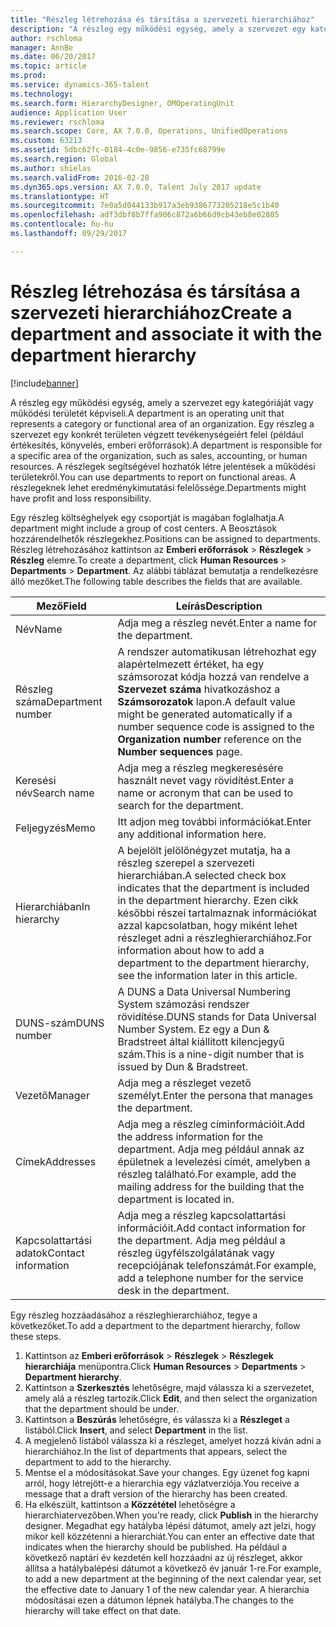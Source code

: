 ```yaml
---
title: "Részleg létrehozása és társítása a szervezeti hierarchiához"
description: "A részleg egy működési egység, amely a szervezet egy kategóriáját vagy működési területét képviseli. Egy részleg a szervezet egy konkrét területen végzett tevékenységeiért felel (például értékesítés, könyvelés, emberi erőforrások). A részlegek segítségével hozhatók létre jelentések a működési területekről. A részlegeknek lehet eredménykimutatási felelőssége."
author: rschloma
manager: AnnBe
ms.date: 06/20/2017
ms.topic: article
ms.prod: 
ms.service: dynamics-365-talent
ms.technology: 
ms.search.form: HierarchyDesigner, OMOperatingUnit
audience: Application User
ms.reviewer: rschloma
ms.search.scope: Core, AX 7.0.0, Operations, UnifiedOperations
ms.custom: 63213
ms.assetid: 5dbc62fc-0184-4c0e-9856-e735fc68799e
ms.search.region: Global
ms.author: shielas
ms.search.validFrom: 2016-02-28
ms.dyn365.ops.version: AX 7.0.0, Talent July 2017 update
ms.translationtype: HT
ms.sourcegitcommit: 7e0a5d044133b917a3eb9386773205218e5c1b40
ms.openlocfilehash: adf3dbf8b7ffa906c872a6b66d9cb43eb8e02805
ms.contentlocale: hu-hu
ms.lasthandoff: 09/29/2017

---
```


# <a name="create-a-department-and-associate-it-with-the-department-hierarchy"></a><span data-ttu-id="068a6-106">Részleg létrehozása és társítása a szervezeti hierarchiához</span><span class="sxs-lookup"><span data-stu-id="068a6-106">Create a department and associate it with the department hierarchy</span></span>

[!include[banner](includes/banner.md)]


<span data-ttu-id="068a6-107">A részleg egy működési egység, amely a szervezet egy kategóriáját vagy működési területét képviseli.</span><span class="sxs-lookup"><span data-stu-id="068a6-107">A department is an operating unit that represents a category or functional area of an organization.</span></span> <span data-ttu-id="068a6-108">Egy részleg a szervezet egy konkrét területen végzett tevékenységeiért felel (például értékesítés, könyvelés, emberi erőforrások).</span><span class="sxs-lookup"><span data-stu-id="068a6-108">A department is responsible for a specific area of the organization, such as sales, accounting, or human resources.</span></span> <span data-ttu-id="068a6-109">A részlegek segítségével hozhatók létre jelentések a működési területekről.</span><span class="sxs-lookup"><span data-stu-id="068a6-109">You can use departments to report on functional areas.</span></span> <span data-ttu-id="068a6-110">A részlegeknek lehet eredménykimutatási felelőssége.</span><span class="sxs-lookup"><span data-stu-id="068a6-110">Departments might have profit and loss responsibility.</span></span>

<span data-ttu-id="068a6-111">Egy részleg költséghelyek egy csoportját is magában foglalhatja.</span><span class="sxs-lookup"><span data-stu-id="068a6-111">A department might include a group of cost centers.</span></span> <span data-ttu-id="068a6-112">A Beosztások hozzárendelhetők részlegekhez.</span><span class="sxs-lookup"><span data-stu-id="068a6-112">Positions can be assigned to departments.</span></span> <span data-ttu-id="068a6-113">Részleg létrehozásához kattintson az **Emberi erőforrások** &gt; **Részlegek** &gt; **Részleg** elemre.</span><span class="sxs-lookup"><span data-stu-id="068a6-113">To create a department, click **Human Resources** &gt; **Departments** &gt; **Department**.</span></span> <span data-ttu-id="068a6-114">Az alábbi táblázat bemutatja a rendelkezésre álló mezőket.</span><span class="sxs-lookup"><span data-stu-id="068a6-114">The following table describes the fields that are available.</span></span>

| <span data-ttu-id="068a6-115">Mező</span><span class="sxs-lookup"><span data-stu-id="068a6-115">Field</span></span>               | <span data-ttu-id="068a6-116">Leírás</span><span class="sxs-lookup"><span data-stu-id="068a6-116">Description</span></span>                                                                                                                                                                                                       |
|---------------------|-------------------------------------------------------------------------------------------------------------------------------------------------------------------------------------------------------------------|
| <span data-ttu-id="068a6-117">Név</span><span class="sxs-lookup"><span data-stu-id="068a6-117">Name</span></span>                | <span data-ttu-id="068a6-118">Adja meg a részleg nevét.</span><span class="sxs-lookup"><span data-stu-id="068a6-118">Enter a name for the department.</span></span>                                                                                                                                                                                  |
| <span data-ttu-id="068a6-119">Részleg száma</span><span class="sxs-lookup"><span data-stu-id="068a6-119">Department number</span></span>   | <span data-ttu-id="068a6-120">A rendszer automatikusan létrehozhat egy alapértelmezett értéket, ha egy számsorozat kódja hozzá van rendelve a **Szervezet száma** hivatkozáshoz a **Számsorozatok** lapon.</span><span class="sxs-lookup"><span data-stu-id="068a6-120">A default value might be generated automatically if a number sequence code is assigned to the **Organization number** reference on the **Number sequences** page.</span></span>                                                 |
| <span data-ttu-id="068a6-121">Keresési név</span><span class="sxs-lookup"><span data-stu-id="068a6-121">Search name</span></span>         | <span data-ttu-id="068a6-122">Adja meg a részleg megkeresésére használt nevet vagy rövidítést.</span><span class="sxs-lookup"><span data-stu-id="068a6-122">Enter a name or acronym that can be used to search for the department.</span></span>                                                                                                                                            |
| <span data-ttu-id="068a6-123">Feljegyzés</span><span class="sxs-lookup"><span data-stu-id="068a6-123">Memo</span></span>                | <span data-ttu-id="068a6-124">Itt adjon meg további információkat.</span><span class="sxs-lookup"><span data-stu-id="068a6-124">Enter any additional information here.</span></span>                                                                                                                                                                            |
| <span data-ttu-id="068a6-125">Hierarchiában</span><span class="sxs-lookup"><span data-stu-id="068a6-125">In hierarchy</span></span>        | <span data-ttu-id="068a6-126">A bejelölt jelölőnégyzet mutatja, ha a részleg szerepel a szervezeti hierarchiában.</span><span class="sxs-lookup"><span data-stu-id="068a6-126">A selected check box indicates that the department is included in the department hierarchy.</span></span> <span data-ttu-id="068a6-127">Ezen cikk későbbi részei tartalmaznak információkat azzal kapcsolatban, hogy miként lehet részleget adni a részleghierarchiához.</span><span class="sxs-lookup"><span data-stu-id="068a6-127">For information about how to add a department to the department hierarchy, see the information later in this article.</span></span> |
| <span data-ttu-id="068a6-128">DUNS-szám</span><span class="sxs-lookup"><span data-stu-id="068a6-128">DUNS number</span></span>         | <span data-ttu-id="068a6-129">A DUNS a Data Universal Numbering System számozási rendszer rövidítése.</span><span class="sxs-lookup"><span data-stu-id="068a6-129">DUNS stands for Data Universal Number System.</span></span> <span data-ttu-id="068a6-130">Ez egy a Dun & Bradstreet által kiállított kilencjegyű szám.</span><span class="sxs-lookup"><span data-stu-id="068a6-130">This is a nine-digit number that is issued by Dun & Bradstreet.</span></span>                                                                                                     |
| <span data-ttu-id="068a6-131">Vezető</span><span class="sxs-lookup"><span data-stu-id="068a6-131">Manager</span></span>             | <span data-ttu-id="068a6-132">Adja meg a részleget vezető személyt.</span><span class="sxs-lookup"><span data-stu-id="068a6-132">Enter the persona that manages the department.</span></span>                                                                                                                                                                    |
| <span data-ttu-id="068a6-133">Címek</span><span class="sxs-lookup"><span data-stu-id="068a6-133">Addresses</span></span>           | <span data-ttu-id="068a6-134">Adja meg a részleg címinformációit.</span><span class="sxs-lookup"><span data-stu-id="068a6-134">Add the address information for the department.</span></span> <span data-ttu-id="068a6-135">Adja meg például annak az épületnek a levelezési címét, amelyben a részleg található.</span><span class="sxs-lookup"><span data-stu-id="068a6-135">For example, add the mailing address for the building that the department is located in.</span></span>                                                                          |
| <span data-ttu-id="068a6-136">Kapcsolattartási adatok</span><span class="sxs-lookup"><span data-stu-id="068a6-136">Contact information</span></span> | <span data-ttu-id="068a6-137">Adja meg a részleg kapcsolattartási információit.</span><span class="sxs-lookup"><span data-stu-id="068a6-137">Add contact information for the department.</span></span> <span data-ttu-id="068a6-138">Adja meg például a részleg ügyfélszolgálatának vagy recepciójának telefonszámát.</span><span class="sxs-lookup"><span data-stu-id="068a6-138">For example, add a telephone number for the service desk in the department.</span></span>                                                                                           |

<span data-ttu-id="068a6-139">Egy részleg hozzáadásához a részleghierarchiához, tegye a következőket.</span><span class="sxs-lookup"><span data-stu-id="068a6-139">To add a department to the department hierarchy, follow these steps.</span></span>

1.  <span data-ttu-id="068a6-140">Kattintson az **Emberi erőforrások** &gt; **Részlegek** &gt; **Részlegek hierarchiája** menüpontra.</span><span class="sxs-lookup"><span data-stu-id="068a6-140">Click **Human Resources** &gt; **Departments** &gt; **Department hierarchy**.</span></span>
2.  <span data-ttu-id="068a6-141">Kattintson a **Szerkesztés** lehetőségre, majd válassza ki a szervezetet, amely alá a részleg tartozik.</span><span class="sxs-lookup"><span data-stu-id="068a6-141">Click **Edit**, and then select the organization that the department should be under.</span></span>
3.  <span data-ttu-id="068a6-142">Kattintson a **Beszúrás** lehetőségre, és válassza ki a **Részleget** a listából.</span><span class="sxs-lookup"><span data-stu-id="068a6-142">Click **Insert**, and select **Department** in the list.</span></span>
4.  <span data-ttu-id="068a6-143">A megjelenő listából válassza ki a részleget, amelyet hozzá kíván adni a hierarchiához.</span><span class="sxs-lookup"><span data-stu-id="068a6-143">In the list of departments that appears, select the department to add to the hierarchy.</span></span>
5.  <span data-ttu-id="068a6-144">Mentse el a módosításokat.</span><span class="sxs-lookup"><span data-stu-id="068a6-144">Save your changes.</span></span> <span data-ttu-id="068a6-145">Egy üzenet fog kapni arról, hogy létrejött-e a hierarchia egy vázlatverziója.</span><span class="sxs-lookup"><span data-stu-id="068a6-145">You receive a message that a draft version of the hierarchy has been created.</span></span>
6.  <span data-ttu-id="068a6-146">Ha elkészült, kattintson a **Közzététel** lehetőségre a hierarchiatervezőben.</span><span class="sxs-lookup"><span data-stu-id="068a6-146">When you're ready, click **Publish** in the hierarchy designer.</span></span> <span data-ttu-id="068a6-147">Megadhat egy hatályba lépési dátumot, amely azt jelzi, hogy mikor kell közzétenni a hierarchiát.</span><span class="sxs-lookup"><span data-stu-id="068a6-147">You can enter an effective date that indicates when the hierarchy should be published.</span></span> <span data-ttu-id="068a6-148">Ha például a következő naptári év kezdetén kell hozzáadni az új részleget, akkor állítsa a hatálybalépési dátumot a következő év január 1-re.</span><span class="sxs-lookup"><span data-stu-id="068a6-148">For example, to add a new department at the beginning of the next calendar year, set the effective date to January 1 of the new calendar year.</span></span> <span data-ttu-id="068a6-149">A hierarchia módosításai ezen a dátumon lépnek hatályba.</span><span class="sxs-lookup"><span data-stu-id="068a6-149">The changes to the hierarchy will take effect on that date.</span></span>





